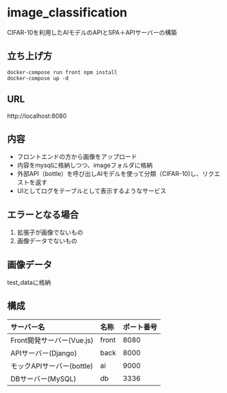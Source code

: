 # image_classification
CIFAR-10を利用したAIモデルのAPIとSPA＋APIサーバーの構築

## 立ち上げ方

```
docker-compose run front npm install
docker-compose up -d
```

## URL

http://localhost:8080

## 内容

- フロントエンドの方から画像をアップロード
- 内容をmysqlに格納しつつ、imageフォルダに格納
- 外部API（bottle）を呼び出しAIモデルを使って分類（CIFAR-10)し、リクエストを返す
- UIとしてログをテーブルとして表示するようなサービス

## エラーとなる場合

1. 拡張子が画像でないもの
2. 画像データでないもの

## 画像データ

test_dataに格納

## 構成

| サーバー名       | 名称 | ポート番号 |
|:-----|:-------------------------------|:-----|
| Front開発サーバー(Vue.js)    | front | 8080 |
| APIサーバー(Django)    | back | 8000 |
| モックAPIサーバー(bottle)    | ai | 9000 |
| DBサーバー(MySQL)    | db | 3336 |
